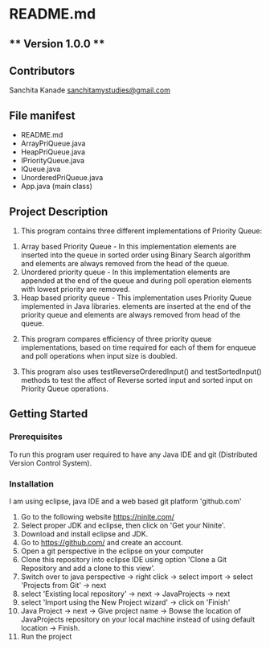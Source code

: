# README.md
** Version 1.0.0 **
--
## Contributors
Sanchita Kanade <sanchitamystudies@gmail.com>

## File manifest
  - README.md
  - ArrayPriQueue.java 
  - HeapPriQueue.java
  - IPriorityQueue.java
  - IQueue.java 
  - UnorderedPriQueue.java
  - App.java (main class)
   
## Project Description

1.  This program contains three different implementations of Priority Queue:
1) Array based Priority Queue - In this implementation elements are inserted into the queue in sorted order using 
Binary Search algorithm and elements are always removed from the head of the queue.
2) Unordered priority queue - In this implementation elements are appended at the end of the queue and during poll operation
elements with lowest priority are removed.
3) Heap based priority queue - This implementation uses Priority Queue implemented in Java libraries.
elements are inserted at the end of the priority queue and elements are always removed from head of the queue.

2. This program compares efficiency of three priority queue implementations, based on time required for each of them 
for enqueue and poll operations when input size is doubled.

3. This program also uses testReverseOrderedInput() and testSortedInput() methods to test the affect of Reverse sorted input 
and sorted input on Priority Queue operations.
	 
## Getting Started

### Prerequisites

 To run this program user required to have any Java IDE and git (Distributed Version Control System).

### Installation
I am using eclipse, java IDE and a web based git platform 'github.com'
1. Go to the following website
   https://ninite.com/
2. Select proper JDK and eclipse, then click on 'Get your Ninite'. 
3. Download and install eclipse and JDK.
4. Go to https://github.com/ and create an account.
5. Open a git perspective in the eclipse on your computer
6. Clone this repository into eclipse IDE using option 'Clone a Git Repository and add a clone to this view'.
7. Switch over to java perspective -> right click -> select import -> select 'Projects from Git' -> next
8. select 'Existing local repository' -> next -> JavaProjects -> next
9. select 'Import using the New Project wizard' -> click on 'Finish'
10. Java Project -> next -> Give project name -> Bowse the location of JavaProjects repository on your local machine 
instead of using default location -> Finish.
11. Run the project

